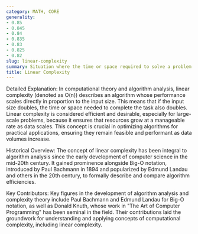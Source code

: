 ```yaml
---
category: MATH, CORE
generality:
- 0.85
- 0.845
- 0.84
- 0.835
- 0.83
- 0.825
- 0.82
slug: linear-complexity
summary: Situation where the time or space required to solve a problem increases linearly with the size of the input.
title: Linear Complexity
---
```


Detailed Explanation: In computational theory and algorithm analysis, linear complexity (denoted as O(n)) describes an algorithm whose performance scales directly in proportion to the input size. This means that if the input size doubles, the time or space needed to complete the task also doubles. Linear complexity is considered efficient and desirable, especially for large-scale problems, because it ensures that resources grow at a manageable rate as data scales. This concept is crucial in optimizing algorithms for practical applications, ensuring they remain feasible and performant as data volumes increase.

Historical Overview: The concept of linear complexity has been integral to algorithm analysis since the early development of computer science in the mid-20th century. It gained prominence alongside Big-O notation, introduced by Paul Bachmann in 1894 and popularized by Edmund Landau and others in the 20th century, to formally describe and compare algorithm efficiencies.

Key Contributors: Key figures in the development of algorithm analysis and complexity theory include Paul Bachmann and Edmund Landau for Big-O notation, as well as Donald Knuth, whose work in "The Art of Computer Programming" has been seminal in the field. Their contributions laid the groundwork for understanding and applying concepts of computational complexity, including linear complexity.